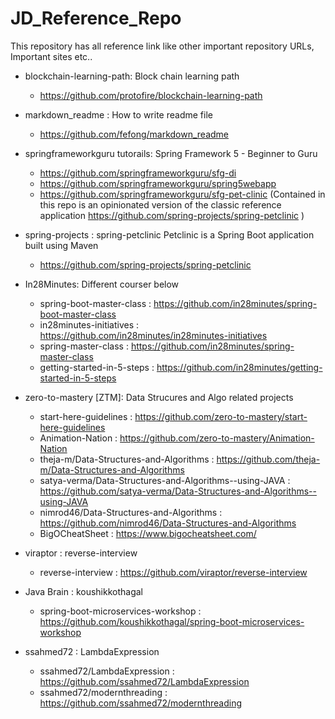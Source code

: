 # JD_Reference_Repo
This repository has all reference link like other important repository URLs, Important sites etc..

- blockchain-learning-path: Block chain learning path
    - https://github.com/protofire/blockchain-learning-path
- markdown_readme : How to write readme file
   - https://github.com/fefong/markdown_readme
- springframeworkguru tutorails: Spring Framework 5 - Beginner to Guru
   - https://github.com/springframeworkguru/sfg-di
   - https://github.com/springframeworkguru/spring5webapp
   - https://github.com/springframeworkguru/sfg-pet-clinic (Contained in this repo is an opinionated version of the classic reference application https://github.com/spring-projects/spring-petclinic )
- spring-projects : spring-petclinic Petclinic is a Spring Boot application built using Maven
   - https://github.com/spring-projects/spring-petclinic
- In28Minutes: Different courser below 
   - spring-boot-master-class : https://github.com/in28minutes/spring-boot-master-class
   - in28minutes-initiatives  : https://github.com/in28minutes/in28minutes-initiatives
   - spring-master-class      : https://github.com/in28minutes/spring-master-class
   - getting-started-in-5-steps : https://github.com/in28minutes/getting-started-in-5-steps

- zero-to-mastery [ZTM]: Data Strucures and Algo related projects
  - start-here-guidelines  : https://github.com/zero-to-mastery/start-here-guidelines
  - Animation-Nation       : https://github.com/zero-to-mastery/Animation-Nation
  - theja-m/Data-Structures-and-Algorithms : https://github.com/theja-m/Data-Structures-and-Algorithms
  - satya-verma/Data-Structures-and-Algorithms--using-JAVA : https://github.com/satya-verma/Data-Structures-and-Algorithms--using-JAVA
  - nimrod46/Data-Structures-and-Algorithms : https://github.com/nimrod46/Data-Structures-and-Algorithms
  - BigOCheatSheet : https://www.bigocheatsheet.com/
- viraptor : reverse-interview
  - reverse-interview : https://github.com/viraptor/reverse-interview
- Java Brain : koushikkothagal
  - spring-boot-microservices-workshop : https://github.com/koushikkothagal/spring-boot-microservices-workshop
- ssahmed72  : LambdaExpression
  - ssahmed72/LambdaExpression : https://github.com/ssahmed72/LambdaExpression
  - ssahmed72/modernthreading   : https://github.com/ssahmed72/modernthreading
